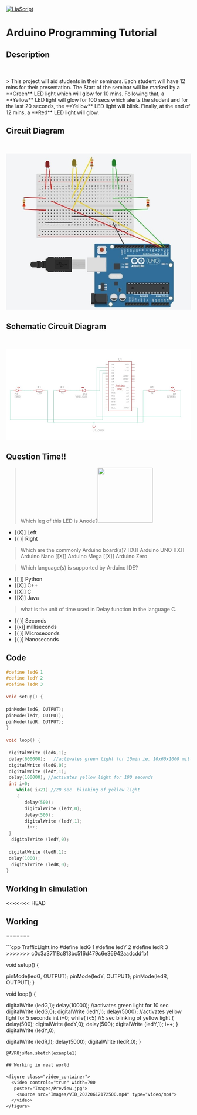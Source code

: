<!--

author:   Sebastian Zug
email:    sebastian.zug@informatik.tu-freiberg.de
version:  0.0.1
language: de
narrator: Deutsch Female

import: https://fjangfaragesh.github.io/AVR8js-mem/INCLUDE.md
-->



[![LiaScript](https://raw.githubusercontent.com/LiaScript/LiaScript/master/badges/course.svg)](https://liascript.github.io/course/?https://raw.githubusercontent.com/Mr-Nair/Hiwi-Arduino/main/README.md)


# Arduino Programming Tutorial

## Description
<br>
<br>
> This project will aid students in their seminars. Each student will have 12 mins for their presentation. The Start of the seminar will be marked by a **Green**<!-- class = "animated infinite bounce" style = "color: green;" --> LED light which will glow for 10 mins. Following that, a **Yellow**<!-- class = "animated infinite bounce" style = "color: yellow;" --> LED light will glow for 100 secs which alerts the student and for the last 20 seconds, the **Yellow**<!-- class = "animated infinite bounce" style = "color: yellow;" --> LED light will blink. Finally, at the end of 12 mins, a  **Red**<!-- class = "animated infinite bounce" style = "color: red;" --> LED light will glow.




## Circuit Diagram
<br>

![Circuit Diagram](Images/Circuit_Diagram_1.jpg "Circuit Diagram")


## Schematic Circuit Diagram
<br>

![Schematic Circuit Diagram](Images/Schematic_Circuit_Diagram.jpg)


## Question Time!!

> Which leg of this LED is Anode?<img src=Images\led.avif width="150" height="150" />
- [(X)] Left
- [( )] Right

> Which are the commonly Arduino board(s)?
[[X]] Arduino UNO
[[X]] Arduino Nano
[[X]] Arduino Mega
[[X]] Arduino Zero


> Which language(s) is supported by Arduino IDE?
- [[ ]] Python
- [[X]] C++
- [[X]] C
- [[X]] Java

> what is the unit of time used in Delay function in the language C.
- [( )] Seconds
- [(x)] milliseconds
- [( )] Microseconds
- [( )] Nanoseconds


## Code

```cpp   TrafficLight.ino
#define ledG 1
#define ledY 2
#define ledR 3

void setup() {

pinMode(ledG, OUTPUT);
pinMode(ledY, OUTPUT);
pinMode(ledR, OUTPUT);
}

void loop() {

 digitalWrite (ledG,1);
 delay(600000);   //activates green light for 10min ie. 10x60x1000 millisec
 digitalWrite (ledG,0);
 digitalWrite (ledY,1);
 delay(100000); //activates yellow light for 100 seconds
 int i=0;
    while( i<21) //20 sec  blinking of yellow light
    {  
       delay(500);
       digitalWrite (ledY,0);
       delay(500);
       digitalWrite (ledY,1);
        i++;
 }
  digitalWrite (ledY,0);

 digitalWrite (ledR,1);
 delay(1000);
  digitalWrite (ledR,0);
}
```

## Working in simulation

<<<<<<< HEAD

## Working
=======
<div id="example1">
<wokwi-led color="green" pin="1" label="1"></wokwi-led>
<wokwi-led color="yellow" pin="2" label="2"></wokwi-led>
<wokwi-led color="red" pin="3" label="3"></wokwi-led>
<span id="simulation-time"></span>
</div>
```cpp   TrafficLight.ino
#define ledG 1
#define ledY 2
#define ledR 3
>>>>>>> c0c3a37118c813bc516d479c6e36942aadcddfbf

void setup() {

pinMode(ledG, OUTPUT);
pinMode(ledY, OUTPUT);
pinMode(ledR, OUTPUT);
}

void loop() {

 digitalWrite (ledG,1);
 delay(10000);   //activates green light for 10 sec
  digitalWrite (ledG,0); 
  digitalWrite (ledY,1);
 delay(5000); //activates yellow light for 5 seconds 
 int i=0;
    while( i<5) //5 sec  blinking of yellow light
    {  
       delay(500); 
       digitalWrite (ledY,0);
       delay(500);
       digitalWrite (ledY,1);
        i++;
 }
  digitalWrite (ledY,0);
  
 digitalWrite (ledR,1);
 delay(5000);
  digitalWrite (ledR,0);
}
```
@AVR8jsMem.sketch(example1)

## Working in real world

<figure class="video_container">
  <video controls="true" width=700
   poster="Images/Preview.jpg">
    <source src="Images/VID_20220612172500.mp4" type="video/mp4">
  </video>
</figure>
